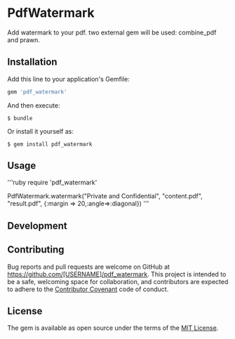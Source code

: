 # PdfWatermark

Add watermark to your pdf. two external gem will be used: combine_pdf and prawn. 

## Installation

Add this line to your application's Gemfile:

```ruby
gem 'pdf_watermark'
```

And then execute:

    $ bundle

Or install it yourself as:

    $ gem install pdf_watermark

## Usage
'''ruby
require 'pdf_watermark'

PdfWatermark.watermark("Private and Confidential", "content.pdf", "result.pdf", {:margin => 20,:angle=>:diagonal})
'''
## Development


## Contributing

Bug reports and pull requests are welcome on GitHub at https://github.com/[USERNAME]/pdf_watermark. This project is intended to be a safe, welcoming space for collaboration, and contributors are expected to adhere to the [Contributor Covenant](contributor-covenant.org) code of conduct.


## License

The gem is available as open source under the terms of the [MIT License](http://opensource.org/licenses/MIT).


